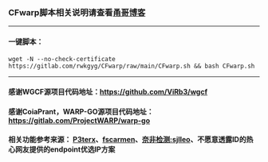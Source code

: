 ### CFwarp脚本相关说明请查看[甬哥博客](https://ygkkk.blogspot.com/2022/09/gitlabcfwarpwarpwarp.html)

------------------------------------------------------------------------------------------------------------------------------

#### 一键脚本：
```
wget -N --no-check-certificate https://gitlab.com/rwkgyg/CFwarp/raw/main/CFwarp.sh && bash CFwarp.sh
```
----------------------------------------------------------------------------------------------------------------------
#### 感谢WGCF源项目代码地址：https://github.com/ViRb3/wgcf
#### 感谢CoiaPrant，WARP-GO源项目代码地址：https://gitlab.com/ProjectWARP/warp-go
#### 相关功能参考来源： [P3terx](https://github.com/P3TERX/warp.sh)、[fscarmen](https://github.com/fscarmen/warp)、[奈非检测:sjlleo](https://github.com/sjlleo/netflix-verify)、不愿意透露ID的热心网友提供的endpoint优选IP方案
